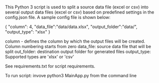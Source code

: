 This Python 3 script is used to split a source data file (excel or csv) into several output data files (excel or csv) based on predefined
settings in the config.json file. A sample config file is shown below:

{
  "column": 4,
  "data_file":"data/data.xlsx",
  "output_folder":"data/",
  "output_type": "xlsx"
}

column - defines the column by which the output files will be created. Column numbering starts from zero
data_file: source data file that will be split
out_folder: destination output folder for generated files
output_type: Supported types are 'xlsx' or 'csv'

See requirements.txt for script requirements.

To run script: invove python3 MainApp.py from the command line